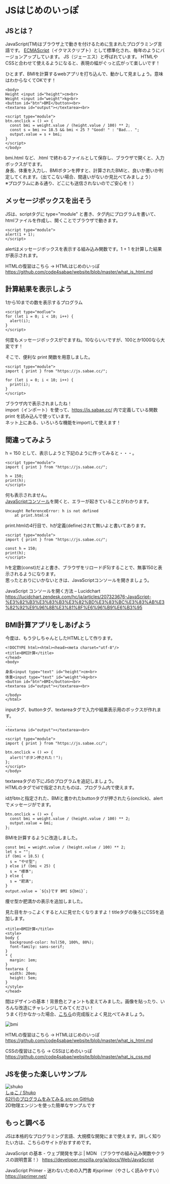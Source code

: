 # JSはじめのいっぽ

## JSとは？

JavaScript(TM)はブラウザ上で動きを付けるために生まれたプログラミング言語です。
[ECMAScript](https://ja.wikipedia.org/wiki/ECMAScript)（イクマスクリプト）として標準化され、毎年のようにバージョンアップしています。
JS（ジェーエス）と呼ばれています。
HTMLやCSSと合わせて使えるようになると、表現の幅がぐっと広がって楽しいです！

ひとまず、BMIを計算するwebアプリを打ち込んで、動かして見ましょう。意味はわからなくてOKです！
```
<body>
Height <input id="height">cm<br>
Weight <input id="weight">kg<br>
<button id="btn">BMI</button><br>
<textarea id="output"></textarea><br>

<script type="module">
btn.onclick = () => {
  const bmi = weight.value / (height.value / 100) ** 2;
  const s = bmi >= 18.5 && bmi < 25 ? "Good! " : "Bad... ";
  output.value = s + bmi;
}
</script>
</body>
```
bmi.html など、.html で終わるファイルとして保存し、ブラウザで開くと、入力ボックスがでます。  
身長、体重を入力し、BMIボタンを押すと、計算されたBMIと、良いか悪いか判定してくれます。（出てこない場合、間違いがないか見比べてみましょう）  
※プログラムにある通り、どこにも送信されないのでご安心を！）  

## メッセージボックスを出そう

JSは、scriptタグに type="module" と書き、タグ内にプログラムを書いて、htmlファイルを作成し、開くことでブラウザで動きます。
```
<script type="module">
alert(1 + 1);
</script>
```
alertはメッセージボックスを表示する組み込み関数です。1 + 1 を計算した結果が表示されます。

HTMLの復習はこちら → HTMLはじめのいっぽ  
https://github.com/code4sabae/website/blob/master/what_is_html.md  

## 計算結果を表示しよう

1から10までの数を表示するプログラム
```
<script type="modlue">
for (let i = 0; i < 10; i++) {
  alert(i);
}
</script>
```
何度もメッセージボックスがでますね。10ならいいですが、100とか1000なら大変です！

そこで、便利な print 関数を用意しました。
```
<script type="module">
import { print } from "https://js.sabae.cc/";

for (let i = 0; i < 10; i++) {
  print(i);
}
</script>
```
ブラウザ内で表示されましたね！  
import（インポート）を使って、https://js.sabae.cc/ 内で定義している関数 print を読み込んで使っています。  
ネット上にある、いろいろな機能をimportして使えます！

## 間違ってみよう

h = 150 として、表示しようと下記のように作ってみると・・・。
```
<script type="module">
import { print } from "https://js.sabae.cc/";

h = 150;
print(h);
</script>
```
何も表示されません。  
[JavaScriptコンソール](https://lucidchart.zendesk.com/hc/ja/articles/207323676-JavaScript-%E3%82%B3%E3%83%B3%E3%82%BD%E3%83%BC%E3%83%AB%E3%82%92%E9%96%8B%E3%81%8F%E6%96%B9%E6%B3%95)を開くと、エラーが起きていることがわかります。
```
Uncaught ReferenceError: h is not defined
    at print.html:4
```
print.htmlの4行目で、hが定義(define)されて無いよと書いてあります。
```
<script type="module">
import { print } from "https://js.sabae.cc/";

const h = 150;
print(h);
</script>
```
hを定数(const)だよと書き、ブラウザをリロード(F5)することで、無事150と表示されるようになります。  
思ったとおりにいかないときは、JavaScriptコンソールを開きましょう。

JavaScript コンソールを開く方法 – Lucidchart  
https://lucidchart.zendesk.com/hc/ja/articles/207323676-JavaScript-%E3%82%B3%E3%83%B3%E3%82%BD%E3%83%BC%E3%83%AB%E3%82%92%E9%96%8B%E3%81%8F%E6%96%B9%E6%B3%95  

## BMI計算アプリをしあげよう

今度は、もう少しちゃんとしたHTMLとして作ります。
```
<!DOCTYPE html><html><head><meta charset="utf-8"/>
<title>BMI計算</title>
</head>
<body>

身長<input type="text" id="height">cm<br>
体重<input type="text" id="weight">kg<br>
<button id="btn">BMI</button><br>
<textarea id="output"></textarea><br>
  
</body>
</html>
```
inputタグ、buttonタグ、textareaタグで入力や結果表示用のボックスが作れます。


```
...
<textarea id="output"></textarea><br>

<script type="module">
import { print } from "https://js.sabae.cc/";

btn.onclick = () => {
  alert("ボタン押された！");
};
</script>
</body>

```
textareaタグの下にJSのプログラムを追記しましょう。  
HTMLのタグでidで指定されたものは、プログラム内で使えます。  

idがbtnと指定された、BMIと書かれたbuttonタグが押されたら(onclick)、alertでメッセージがでます。

```
btn.onclick = () => {
  const bmi = weight.value / (height.value / 100) ** 2;
  output.value = bmi;
};
```
BMIを計算するように改造しました。

```
const bmi = weight.value / (height.value / 100) ** 2;
let s = "";
if (bmi < 18.5) {
  s = "やせ型";
} else if (bmi < 25) {
  s = "標準";
} else {
  s = "肥満";
}
output.value = `${s}です BMI ${bmi}`;
```
痩せ型か肥満かの表示を追加しました。

見た目をかっこよくすると人に見せたくなりますよ！titleタグの後ろにCSSを追加します。
```
<title>BMI計算</title>
<style>
body {
  background-color: hsl(50, 100%, 80%);
  font-family: sans-serif;
}
* {
  margin: 1em;
}
textarea {
  width: 20em;
  height: 5em;
}
</style>
</head>
```
間はデザインの基本！背景色とフォントも変えてみました。画像を貼ったり、いろんな改造にチャレンジしてみてください！  
うまく行かなかった場合、[こちら](https://code4sabae.github.io/website/bmi.html)の完成版とよく見比べてみましょう。

![bmi](https://code4sabae.github.io/website/bmi.png)  

HTMLの復習はこちら → HTMLはじめのいっぽ  
https://github.com/code4sabae/website/blob/master/what_is_html.md  

CSSの復習はこちら → CSSはじめのいっぽ  
https://github.com/code4sabae/website/blob/master/what_is_css.md  

## JSを使った楽しいサンプル

![shuko](https://code4sabae.github.io/matter-mjs/samples/shuko.png)  
[しゅこ / Shuko](https://code4sabae.github.io/matter-mjs/samples/shuko.html)  
[62行のプログラムをみてみる src on GitHub](https://github.com/code4sabae/matter-mjs/blob/master/samples/shuko.html)  
2D物理エンジンを使った簡単なサンプルです

## もっと調べる

JSは本格的なプログラミング言語、大規模な開発にまで使えます。詳しく知りたい方は、こちらのサイトがおすすめです。

JavaScript の基本 - ウェブ開発を学ぶ | MDN （ブラウザの組み込み関数やクラスの説明豊富！）
https://developer.mozilla.org/ja/docs/Web/JavaScript

JavaScript Primer - 迷わないための入門書 #jsprimer（やさしく読みやすい）  
https://jsprimer.net/  
